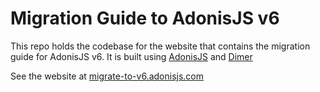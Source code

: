 # Migration Guide to AdonisJS v6

This repo holds the codebase for the website that contains the migration guide for AdonisJS v6. It is built using [AdonisJS](https://adonisjs.com/) and [Dimer](https://github.com/dimerapp/docs-boilerplate)

See the website at [migrate-to-v6.adonisjs.com](migrate-to-v6.adonisjs.com)
